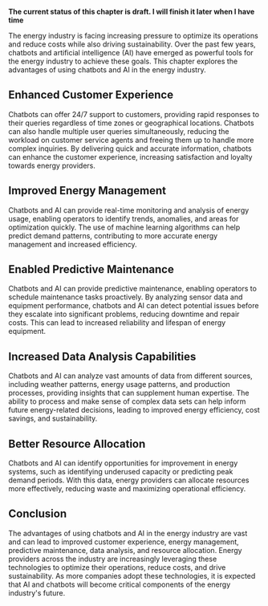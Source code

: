 **The current status of this chapter is draft. I will finish it later when I have time**

The energy industry is facing increasing pressure to optimize its operations and reduce costs while also driving sustainability. Over the past few years, chatbots and artificial intelligence (AI) have emerged as powerful tools for the energy industry to achieve these goals. This chapter explores the advantages of using chatbots and AI in the energy industry.

Enhanced Customer Experience
----------------------------

Chatbots can offer 24/7 support to customers, providing rapid responses to their queries regardless of time zones or geographical locations. Chatbots can also handle multiple user queries simultaneously, reducing the workload on customer service agents and freeing them up to handle more complex inquiries. By delivering quick and accurate information, chatbots can enhance the customer experience, increasing satisfaction and loyalty towards energy providers.

Improved Energy Management
--------------------------

Chatbots and AI can provide real-time monitoring and analysis of energy usage, enabling operators to identify trends, anomalies, and areas for optimization quickly. The use of machine learning algorithms can help predict demand patterns, contributing to more accurate energy management and increased efficiency.

Enabled Predictive Maintenance
------------------------------

Chatbots and AI can provide predictive maintenance, enabling operators to schedule maintenance tasks proactively. By analyzing sensor data and equipment performance, chatbots and AI can detect potential issues before they escalate into significant problems, reducing downtime and repair costs. This can lead to increased reliability and lifespan of energy equipment.

Increased Data Analysis Capabilities
------------------------------------

Chatbots and AI can analyze vast amounts of data from different sources, including weather patterns, energy usage patterns, and production processes, providing insights that can supplement human expertise. The ability to process and make sense of complex data sets can help inform future energy-related decisions, leading to improved energy efficiency, cost savings, and sustainability.

Better Resource Allocation
--------------------------

Chatbots and AI can identify opportunities for improvement in energy systems, such as identifying underused capacity or predicting peak demand periods. With this data, energy providers can allocate resources more effectively, reducing waste and maximizing operational efficiency.

Conclusion
----------

The advantages of using chatbots and AI in the energy industry are vast and can lead to improved customer experience, energy management, predictive maintenance, data analysis, and resource allocation. Energy providers across the industry are increasingly leveraging these technologies to optimize their operations, reduce costs, and drive sustainability. As more companies adopt these technologies, it is expected that AI and chatbots will become critical components of the energy industry's future.
